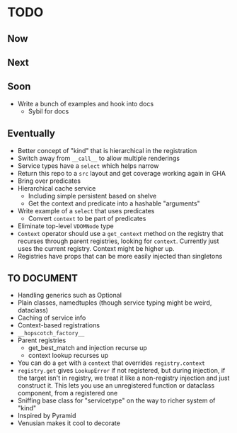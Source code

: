 # TODO

## Now

## Next

## Soon

- Write a bunch of examples and hook into docs
  - Sybil for docs

## Eventually

- Better concept of "kind" that is hierarchical in the registration
- Switch away from `__call__` to allow multiple renderings
- Service types have a `select` which helps narrow
- Return this repo to a `src` layout and get coverage working again in GHA
- Bring over predicates
- Hierarchical cache service
  - Including simple persistent based on shelve
  - Get the context and predicate into a hashable "arguments"
- Write example of a `select` that uses predicates
  - Convert `context` to be part of predicates
- Eliminate top-level `VDOMNode` type
- `Context` operator should use a `get_context` method on the registry
  that recurses through parent registries, looking for `context`. Currently
  just uses the current registry. Context might be higher up.
- Registries have props that can be more easily injected than singletons

## TO DOCUMENT

- Handling generics such as Optional
- Plain classes, namedtuples (though service typing might be weird, dataclass)
- Caching of service info
- Context-based registrations
- `__hopscotch_factory__`
- Parent registries
  - get_best_match and injection recurse up
  - context lookup recurses up
- You can do a `get` with a `context` that overrides `registry.context`
- `registry.get` gives `LookupError` if not registered, but during
  injection, if the target isn't in registry, we treat it like a non-registry
  injection and just construct it. This lets you use an unregistered
  function or dataclass component, from a registered one
- Sniffing base class for "servicetype" on the way to richer system of "kind"
- Inspired by Pyramid
- Venusian makes it cool to decorate
